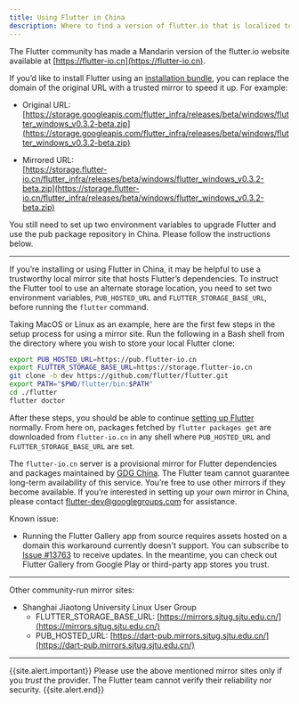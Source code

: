 ```yaml
---
title: Using Flutter in China
description: Where to find a version of flutter.io that is localized to Mandarin.
---
```


The Flutter community has made a Mandarin version of the flutter.io
website available at [https://flutter-io.cn](https://flutter-io.cn).

If you’d like to install Flutter using an [installation
bundle](/docs/development/tools/sdk/archive),
you can replace the domain of the original URL with a trusted mirror
to speed it up. For example:

* Original URL:<br>
  [https://storage.googleapis.com/flutter_infra/releases/beta/windows/flutter_windows_v0.3.2-beta.zip](https://storage.googleapis.com/flutter_infra/releases/beta/windows/flutter_windows_v0.3.2-beta.zip)

* Mirrored URL:<br>
  [https://storage.flutter-io.cn/flutter_infra/releases/beta/windows/flutter_windows_v0.3.2-beta.zip](https://storage.flutter-io.cn/flutter_infra/releases/beta/windows/flutter_windows_v0.3.2-beta.zip)

You  still need to set up two environment variables to upgrade Flutter
and use the pub package repository in China.
Please follow the instructions below.

---

If you’re installing or using Flutter in China, it may be helpful to use
a trustworthy local mirror site that hosts Flutter’s dependencies.
To instruct the Flutter tool to use an alternate storage location,
you need to set two environment variables, `PUB_HOSTED_URL` and
`FLUTTER_STORAGE_BASE_URL`, before running the `flutter` command.

Taking MacOS or Linux as an example, here are the first few steps in
the setup process for using a mirror site. Run the following in a Bash
shell from the directory where you wish to store your local Flutter clone:


```sh
export PUB_HOSTED_URL=https://pub.flutter-io.cn
export FLUTTER_STORAGE_BASE_URL=https://storage.flutter-io.cn
git clone -b dev https://github.com/flutter/flutter.git
export PATH="$PWD/flutter/bin:$PATH"
cd ./flutter
flutter doctor
```

After these steps, you should be able to continue
[setting up Flutter](/docs/get-started/editor) normally.
From here on, packages fetched by `flutter packages get` are
downloaded from `flutter-io.cn` in any shell where `PUB_HOSTED_URL`
and `FLUTTER_STORAGE_BASE_URL` are set.

The `flutter-io.cn` server is a provisional mirror for Flutter
dependencies and packages maintained by [GDG China]().
The Flutter team cannot guarantee long-term availability of this service.
You’re free to use other mirrors if they become available. If you’re
interested in setting up your own mirror in China, please contact
[flutter-dev@googlegroups.com](mailto:flutter-dev@googlegroups.com)
for assistance.

Known issue:

* Running the Flutter Gallery app from source requires assets hosted on
  a domain this workaround currently doesn't support. You can subscribe
  to [Issue #13763](https://github.com/flutter/flutter/issues/13763)
  to receive updates. In the meantime, you can check out Flutter Gallery
  from Google Play or third-party app stores you trust.

---

Other community-run mirror sites:

* Shanghai Jiaotong University Linux User Group
  * FLUTTER_STORAGE_BASE_URL: [https://mirrors.sjtug.sjtu.edu.cn/](https://mirrors.sjtug.sjtu.edu.cn/)
  * PUB_HOSTED_URL: [https://dart-pub.mirrors.sjtug.sjtu.edu.cn/](https://dart-pub.mirrors.sjtug.sjtu.edu.cn/)
  
---

{{site.alert.important}} Please use the above mentioned mirror sites only if you _trust_ the provider.
The Flutter team cannot verify their reliability nor security. {{site.alert.end}}

